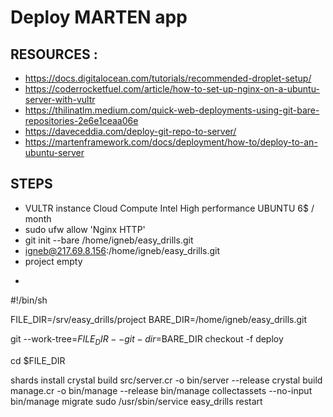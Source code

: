 # Deploy MARTEN app

## RESOURCES :

- https://docs.digitalocean.com/tutorials/recommended-droplet-setup/
- https://coderrocketfuel.com/article/how-to-set-up-nginx-on-a-ubuntu-server-with-vultr
- https://thilinatlm.medium.com/quick-web-deployments-using-git-bare-repositories-2e6e1ceaa06e
- https://daveceddia.com/deploy-git-repo-to-server/
- https://martenframework.com/docs/deployment/how-to/deploy-to-an-ubuntu-server

## STEPS

- VULTR instance Cloud Compute Intel High performance UBUNTU 6$ / month
- sudo ufw allow 'Nginx HTTP'
- git init --bare /home/igneb/easy_drills.git
- igneb@217.69.8.156:/home/igneb/easy_drills.git
- project empty
- ```bash
#!/bin/sh

FILE_DIR=/srv/easy_drills/project
BARE_DIR=/home/igneb/easy_drills.git

git --work-tree=$FILE_DIR --git-dir=$BARE_DIR checkout -f deploy

cd $FILE_DIR

shards install
crystal build src/server.cr -o bin/server --release
crystal build manage.cr -o bin/manage --release
bin/manage collectassets --no-input
bin/manage migrate
sudo /usr/sbin/service easy_drills restart
```
